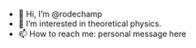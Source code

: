 - 👋 Hi, I’m @rodechamp
- 👀 I’m interested in theoretical physics.
- 📫 How to reach me: personal message here

<!---
rodechamp/rodechamp is a ✨ special ✨ repository because its `README.md` (this file) appears on your GitHub profile.
You can click the Preview link to take a look at your changes.
--->
